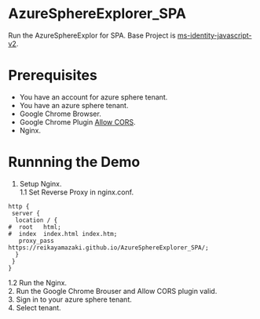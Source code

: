 # AzureSphereExplorer_SPA
Run the AzureSphereExplor for SPA.
Base Project is [ms-identity-javascript-v2](
https://github.com/Azure-Samples/ms-identity-javascript-v2).

# Prerequisites
* You have an account for azure sphere tenant.
* You have an azure sphere tenant.
* Google Chrome Browser.
* Google Chrome Plugin [Allow CORS](
https://chrome.google.com/webstore/detail/allow-cors-access-control/lhobafahddgcelffkeicbaginigeejlf).
* Nginx.

# Runnning the Demo
1. Setup Nginx.  
1.1 Set Reverse Proxy in nginx.conf.  
```
http {
 server {
  location / {
#  root   html;
#  index  index.html index.htm;
   proxy_pass https://reikayamazaki.github.io/AzureSphereExplorer_SPA/; 
  }
 }
}
```
1.2 Run the Nginx.  
2. Run the Google Chrome Brouser and Allow CORS plugin valid.  
3. Sign in to your azure sphere tenant.  
4. Select tenant.  
